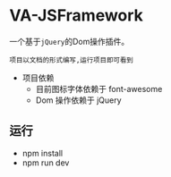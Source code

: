 # VA-JSFramework
一个基于`jQuery`的Dom操作插件。

`项目以文档的形式编写,运行项目即可看到`

* 项目依赖
    * 目前图标字体依赖于 font-awesome
    * Dom 操作依赖于 jQuery

## 运行
* npm install
* npm run dev
